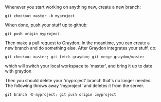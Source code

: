 Whenever you start working on anything new, create a new branch:
```
git checkout master -b myproject
```
When done, push your stuff up to github:
```
git push origin myproject
```
Then make a pull request to Graydon.  In the meantime, you can create a new branch and do something else.  After Graydon integrates your stuff, do:
```
git checkout master; git fetch graydon; git merge graydon/master
```
which will switch your local workspace to 'master', and bring it up to
date with graydon.

Then you should delete your 'myproject' branch that's no longer
needed.  The following throws away 'myproject' and deletes it from the
server.
```
git branch -D myproject; git push origin :myproject
```


